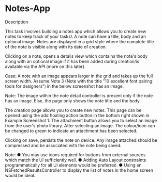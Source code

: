 # Notes-App
Description

This task involves building a notes app which allows you to create new notes to keep
track of your tasks!. A note can have a title, body and an optional image. Notes are
displayed in a grid style where the complete title of the note is visible along with its date
of creation.

Clicking on a note, opens a details view which contains the note's body along with an
optional image if it has been added during creation/is available via the API (more on this
later).

Case: A note with an image appears larger in the grid and takes up the full screen width.
Assume Note 3 (Note with the title "10 excellent font pairing tools for designers") in the
below screenshot has an image.

Note: The image within the note detail controller is present only if the note has an
image. Else, the page only shows the note title and the body.

The creation page allows you to create new notes. This page can be opened using the
add floating action button in the bottom right shown in Example Screenshot 1. The
attachment button allows you to select an image from the user's photo library. After
selecting an image. The colour/icon can be changed to green to indicate an attachment
has been selected.

Clicking on save, persists the note on device. Any image attached should be
compressed and be associated with the note being saved.

Note:
● You may use icons required for buttons from external sources which match the
UI sufficiently well.
● Adding Auto Layout constraints programmatically for all UI elements would be
preferred.
● Using an NSFetchedResultsController to display the list of notes in the home
screen would be ideal.
